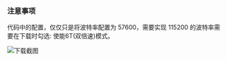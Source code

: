 ### 注意事项

代码中的配置，仅仅只是将波特率配置为 57600，需要实现 115200 的波特率需要在下载时勾选: 使能6T(双倍速)模式。

![下载截图](https://github.com/stcmcu/HJ-4WD-WIFI/blob/master/Demo/04.%E4%B8%B2%E5%8F%A3/02.8%E4%BD%8DUART%E6%B3%A2%E7%89%B9%E7%8E%87115200%E5%8F%91%E9%80%81HelloWorld/Image/download_configure.png?raw=true)